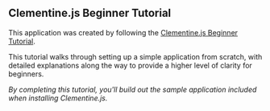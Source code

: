 ## Clementine.js Beginner Tutorial

This application was created by following the [Clementine.js Beginner Tutorial](http://www.clementinejs.com/tutorials/tutorial-beginner.html).  

This tutorial walks through setting up a simple application from scratch, with detailed explanations along the way to provide a higher level of clarity for beginners. 

*By completing this tutorial, you'll build out the sample application included when installing Clementine.js.*
